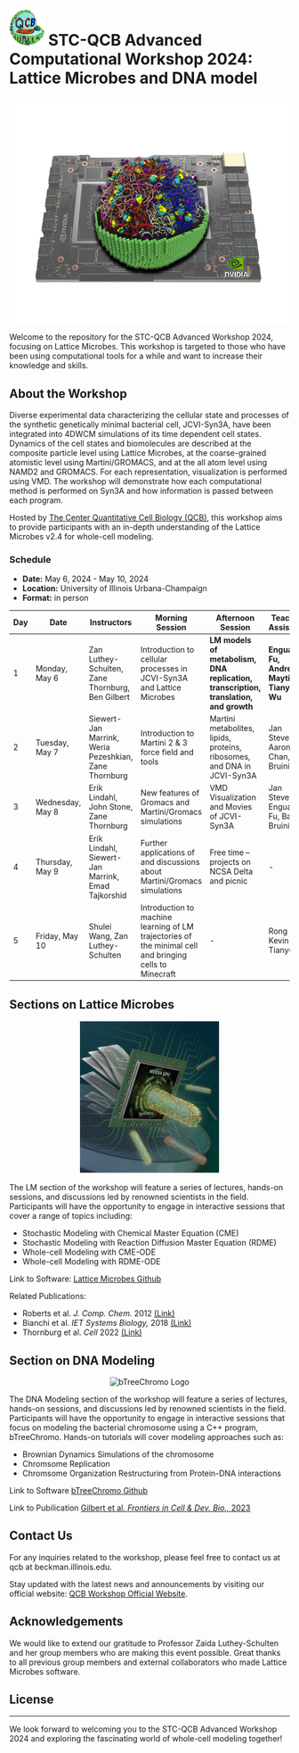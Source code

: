 # <img src="./images/STC_logo.png" alt="STC-QCB logo" height="65"> STC-QCB Advanced Computational Workshop 2024: Lattice Microbes and DNA model 
<!---
old image code
![STC-QCB Workshop 2024 Logo](images/logo.jpg)
![LM](./images/lm.png)
-->
<p align="center">
  <img src="./images/workshop2024_logo.png" alt="STC-QCB Workshop2024" width="600"> 
</p>

Welcome to the repository for the STC-QCB Advanced Workshop 2024, focusing on Lattice Microbes. This workshop is targeted to those who have been using computational tools for a while and want to increase their knowledge and skills. 

## About the Workshop

Diverse experimental data characterizing the cellular state and processes of the synthetic genetically minimal bacterial cell, JCVI-Syn3A, have been integrated into 4DWCM simulations of its time dependent cell states. Dynamics of the cell states and biomolecules are described at the composite particle level using Lattice Microbes,  at the coarse-grained atomistic level using Martini/GROMACS, and at the all atom level using NAMD2 and GROMACS. For each representation, visualization is performed using VMD.  The workshop will demonstrate how each computational method is performed on Syn3A and how information is passed between each program.

Hosted by [The Center Quantitative Cell Biology (QCB)](https://qcb.illinois.edu/), this workshop aims to provide participants with an in-depth understanding of the Lattice Microbes v2.4 for whole-cell modeling.

### Schedule
- **Date:** May 6, 2024 - May 10, 2024 
- **Location:** University of Illinois Urbana-Champaign
- **Format:** in person


| Day | Date         | Instructors                                          | Morning Session                                                                    | Afternoon Session                                                                         | Teaching Assistants                              |
|-----|--------------|------------------------------------------------------|------------------------------------------------------------------------------------|------------------------------------------------------------------------------------------|-------------------------------------------------|
| 1   | Monday, May 6| Zan Luthey-Schulten, Zane Thornburg, Ben Gilbert     | Introduction to cellular processes in JCVI-Syn3A and Lattice Microbes             | **LM models of metabolism, DNA replication, transcription, translation, and growth**         | **Enguang Fu, Andrew Maytin, Tianyu Wu**            |
| 2   | Tuesday, May 7| Siewert-Jan Marrink, Weria Pezeshkian, Zane Thornburg| Introduction to Martini 2 & 3 force field and tools                               | Martini metabolites, lipids, proteins, ribosomes, and DNA in JCVI-Syn3A                  | Jan Stevens, Aaron Chan, Bart Bruininks         |
| 3   | Wednesday, May 8| Erik Lindahl, John Stone, Zane Thornburg            | New features of Gromacs and Martini/Gromacs simulations                            | VMD Visualization and Movies of JCVI-Syn3A                                               | Jan Stevens, Enguang Fu, Bart Bruininsk         |
| 4   | Thursday, May 9| Erik Lindahl, Siewert-Jan Marrink, Emad Tajkorshid   | Further applications of and discussions about Martini/Gromacs simulations         | Free time – projects on NCSA Delta and picnic                                            | -                                               |
| 5   | Friday, May 10| Shulei Wang, Zan Luthey-Schulten                     | Introduction to machine learning of LM trajectories of the minimal cell and bringing cells to Minecraft| -                                                         | Rong Wei, Kevin Tan, Tianyu Wu                  |

## Sections on Lattice Microbes
<p align="center">
  <img src="./images/lm.png" alt="LM Logo" width="250">
</p>
The LM section of the workshop will feature a series of lectures, hands-on sessions, and discussions led by renowned scientists in the field. Participants will have the opportunity to engage in interactive sessions that cover a range of topics including:

- Stochastic Modeling with Chemical Master Equation (CME)
- Stochastic Modeling with Reaction Diffusion Master Equation (RDME)
- Whole-cell Modeling with CME-ODE
- Whole-cell Modeling with RDME-ODE

Link to Software: [Lattice Microbes Github](https://github.com/Luthey-Schulten-Lab/Lattice_Microbes)

Related Publications:
- Roberts et al. _J. Comp. Chem._ 2012 [(Link)](https://onlinelibrary.wiley.com/doi/full/10.1002/jcc.23130)
- Bianchi et al. _IET Systems Biology,_ 2018 [(Link)](https://ietresearch.onlinelibrary.wiley.com/doi/full/10.1049/iet-syb.2017.0070)
- Thornburg et al. _Cell_ 2022 [(Link)](https://www.cell.com/cell/fulltext/S0092-8674(21)01488-4)


## Section on DNA Modeling
<p align="center">
  <img src="./images/2chromo_example_v2.png" alt="bTreeChromo Logo" height="300">
</p>

The DNA Modeling section of the workshop will feature a series of lectures, hands-on sessions, and discussions led by renowned scientists in the field. Participants will have the opportunity to engage in interactive sessions that focus on modeling the bacterial chromosome using a C++ program, bTreeChromo. Hands-on tutorials will cover modeling approaches such as:
- Brownian Dynamics Simulations of the chromosome
- Chromsome Replication 
- Chromsome Organization Restructuring from Protein-DNA interactions

Link to Software [bTreeChromo Github](https://github.com/brg4/btree_chromo)

Link to Pubilication [Gilbert et al. _Frontiers in Cell & Dev. Bio.,_ 2023](https://www.frontiersin.org/articles/10.3389/fcell.2023.1214962/full)


## Contact Us

For any inquiries related to the workshop, please feel free to contact us at qcb at beckman.illinois.edu. 

Stay updated with the latest news and announcements by visiting our official website: [QCB Workshop Official Website](https://qcb.illinois.edu/).


## Acknowledgements

We would like to extend our gratitude to Professor Zaida Luthey-Schulten and her group members who are making this event possible. Great thanks to all previous group members and external collaborators who made Lattice Microbes software.


## License



---

We look forward to welcoming you to the STC-QCB Advanced Workshop 2024 and exploring the fascinating world of whole-cell modeling together!
